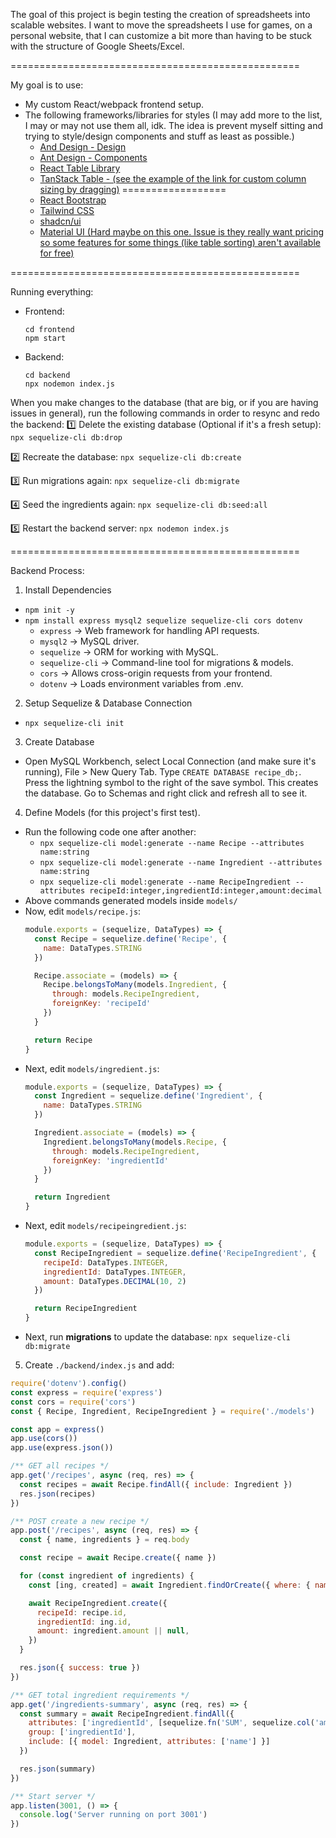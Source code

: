 The goal of this project is begin testing the creation of spreadsheets into scalable websites. I want to move the spreadsheets I use for games, on a personal website, that I can customize a bit more than having to be stuck with the structure of Google Sheets/Excel.

==================================================

My goal is to use:
- My custom React/webpack frontend setup.
- The following frameworks/libraries for styles (I may add more to the list, I may or may not use them all, idk. The idea is prevent myself sitting and trying to style/design components and stuff as least as possible.)
  - [And Design - Design](https://ant.design/docs/spec/introduce)
  - [Ant Design - Components](https://ant.design/components/overview)
  - [React Table Library](https://react-table-library.com/?path=/docs/compact-table--editable)
  - [TanStack Table - (see the example of the link for custom column sizing by dragging)](https://tanstack.com/table/latest/docs/framework/react/examples/column-sizing)
  ==================
  - [React Bootstrap](https://react-bootstrap.netlify.app/docs/getting-started/introduction)
  - [Tailwind CSS](https://tailwindcss.com/)
  - [shadcn/ui](https://ui.shadcn.com/)
  - [Material UI (Hard maybe on this one. Issue is they really want pricing so some features for some things (like table sorting) aren't available for free)](https://mui.com/)



==================================================


Running everything:
- Frontend:
  ```
  cd frontend
  npm start
  ```
- Backend:
  ```
  cd backend
  npx nodemon index.js
  ```


When you make changes to the database (that are big, or if you are having issues in general), run the following commands in order to resync and redo the backend:
1️⃣ Delete the existing database (Optional if it's a fresh setup):
`npx sequelize-cli db:drop`

2️⃣ Recreate the database:
`npx sequelize-cli db:create`

3️⃣ Run migrations again:
`npx sequelize-cli db:migrate`

4️⃣ Seed the ingredients again:
`npx sequelize-cli db:seed:all`

5️⃣ Restart the backend server:
`npx nodemon index.js`



==================================================

Backend Process:
1. Install Dependencies
  - `npm init -y`
  - `npm install express mysql2 sequelize sequelize-cli cors dotenv`
    - `express` → Web framework for handling API requests.
    - `mysql2` → MySQL driver.
    - `sequelize` → ORM for working with MySQL.
    - `sequelize-cli` → Command-line tool for migrations & models.
    - `cors` → Allows cross-origin requests from your frontend.
    - `dotenv` → Loads environment variables from .env.
2. Setup Sequelize & Database Connection
  - `npx sequelize-cli init`
3. Create Database
  - Open MySQL Workbench, select Local Connection (and make sure it's running), File > New Query Tab. Type `CREATE DATABASE recipe_db;`. Press the lightning symbol to the right of the save symbol. This creates the database. Go to Schemas and right click and refresh all to see it.
4. Define Models (for this project's first test).
  - Run the following code one after another:
    - `npx sequelize-cli model:generate --name Recipe --attributes name:string`
    - `npx sequelize-cli model:generate --name Ingredient --attributes name:string`
    - `npx sequelize-cli model:generate --name RecipeIngredient --attributes recipeId:integer,ingredientId:integer,amount:decimal`
  - Above commands generated models inside `models/`
  - Now, edit `models/recipe.js`:
    ```js
    module.exports = (sequelize, DataTypes) => {
      const Recipe = sequelize.define('Recipe', {
        name: DataTypes.STRING
      })

      Recipe.associate = (models) => {
        Recipe.belongsToMany(models.Ingredient, {
          through: models.RecipeIngredient,
          foreignKey: 'recipeId'
        })
      }

      return Recipe
    }
    ```
  - Next, edit `models/ingredient.js`:
    ```js
    module.exports = (sequelize, DataTypes) => {
      const Ingredient = sequelize.define('Ingredient', {
        name: DataTypes.STRING
      })

      Ingredient.associate = (models) => {
        Ingredient.belongsToMany(models.Recipe, {
          through: models.RecipeIngredient,
          foreignKey: 'ingredientId'
        })
      }

      return Ingredient
    }
    ```
  - Next, edit `models/recipeingredient.js`:
    ```js
    module.exports = (sequelize, DataTypes) => {
      const RecipeIngredient = sequelize.define('RecipeIngredient', {
        recipeId: DataTypes.INTEGER,
        ingredientId: DataTypes.INTEGER,
        amount: DataTypes.DECIMAL(10, 2)
      })

      return RecipeIngredient
    }
    ```
  - Next, run **migrations** to update the database: `npx sequelize-cli db:migrate`
5. Create `./backend/index.js` and add:
  ```js
  require('dotenv').config()
  const express = require('express')
  const cors = require('cors')
  const { Recipe, Ingredient, RecipeIngredient } = require('./models')

  const app = express()
  app.use(cors())
  app.use(express.json())

  /** GET all recipes */
  app.get('/recipes', async (req, res) => {
    const recipes = await Recipe.findAll({ include: Ingredient })
    res.json(recipes)
  })

  /** POST create a new recipe */
  app.post('/recipes', async (req, res) => {
    const { name, ingredients } = req.body

    const recipe = await Recipe.create({ name })

    for (const ingredient of ingredients) {
      const [ing, created] = await Ingredient.findOrCreate({ where: { name: ingredient.name } })

      await RecipeIngredient.create({
        recipeId: recipe.id,
        ingredientId: ing.id,
        amount: ingredient.amount || null,
      })
    }

    res.json({ success: true })
  })

  /** GET total ingredient requirements */
  app.get('/ingredients-summary', async (req, res) => {
    const summary = await RecipeIngredient.findAll({
      attributes: ['ingredientId', [sequelize.fn('SUM', sequelize.col('amount')), 'totalAmount']],
      group: ['ingredientId'],
      include: [{ model: Ingredient, attributes: ['name'] }]
    })

    res.json(summary)
  })

  /** Start server */
  app.listen(3001, () => {
    console.log('Server running on port 3001')
  })
  ```



